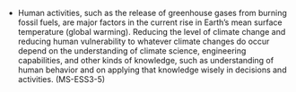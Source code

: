  - Human activities, such as the release of greenhouse gases from burning fossil fuels, are major factors in the current rise in Earth’s mean surface temperature (global warming). Reducing the level of climate change and reducing human vulnerability to whatever climate changes do occur depend on the understanding of climate science, engineering capabilities, and other kinds of knowledge, such as understanding of human behavior and on applying that knowledge wisely in decisions and activities. (MS-ESS3-5)